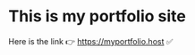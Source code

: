 # This is my portfolio site
Here is the link :point_right:
https://myportfolio.host 
:white_check_mark:
